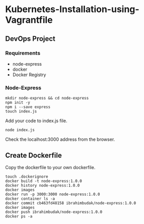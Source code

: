 # Kubernetes-Installation-using-Vagrantfile
## DevOps Project

### Requirements

+ node-express
+ docker
+ Docker Registry

### Node-Express
`mkdir node-express && cd node-express`<br>
`npm init -y`<br>
`npm i --save express`<br>
`touch index.js`<br>

Add your code to index.js file.

`node index.js`<br>

Check the localhost:3000 address from the browser.

## Create Dockerfile

Copy the dockerfile to your own dockerfile.

`touch .dockerignore`<br>
`docker build -t node-express:1.0.0`<br>
`docker history node-express:1.0.0`<br>
`docker images`<br>
`docker run -p 3000:3000 node-express:1.0.0`<br>
`docker container ls -a`<br>
`docker commit cb463fd48158 ibrahimbudak/node-express:1.0.0 `<br>
`docker images `<br>
`docker push ibrahimbudak/node-express:1.0.0 `<br>
`docker ps -a `<br>



